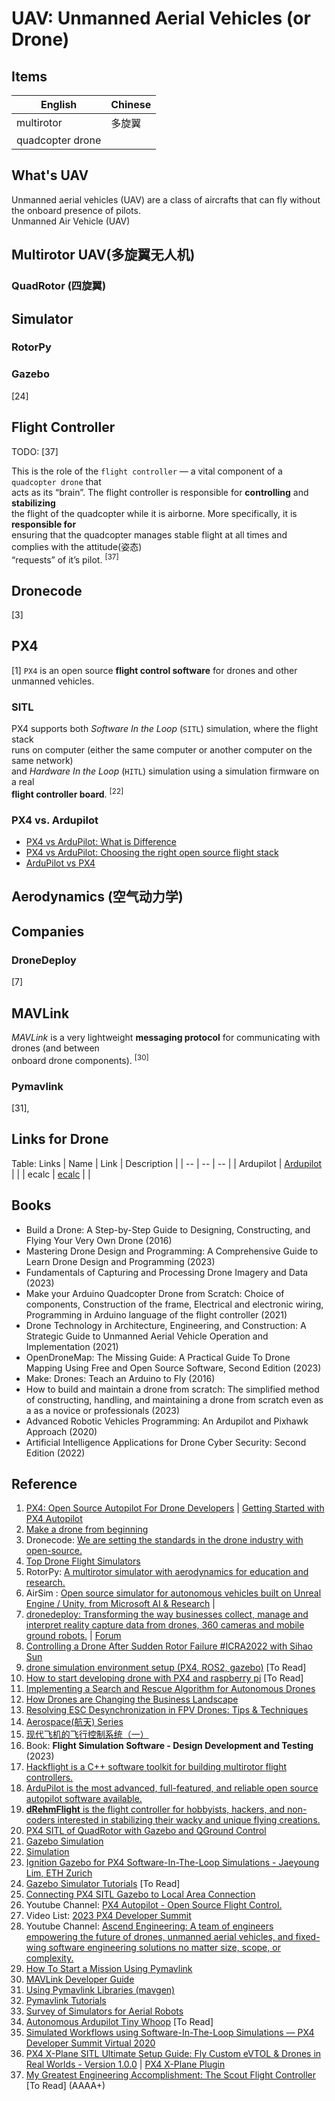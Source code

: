# UAV: Unmanned Aerial Vehicles (or Drone)

## Items

| English | Chinese |
| -- | -- |
| multirotor | 多旋翼 |
| quadcopter drone | |

## What's UAV
Unmanned aerial vehicles (UAV) are a class of aircrafts that can fly without the onboard presence of pilots. <br>
Unmanned Air Vehicle (UAV)

## Multirotor UAV(多旋翼无人机)

### QuadRotor (四旋翼)

## Simulator

### RotorPy

### Gazebo
[24]

## Flight Controller
TODO: [37]

This is the role of the `flight controller` — a vital component of a `quadcopter drone` that <br>
acts as its “brain”. The flight controller is responsible for **controlling** and **stabilizing** <br> 
the flight of the quadcopter while it is airborne. More specifically, it is **responsible for** <br>
ensuring that the quadcopter manages stable flight at all times and complies with the attitude(姿态) <br>
“requests” of it’s pilot. <sup>[37]</sup>





## Dronecode
[3]

## PX4
[1]
`PX4` is an open source **flight control software** for drones and other unmanned vehicles.

### SITL
PX4 supports both *Software In the Loop* (`SITL`) simulation, where the flight stack <br>
runs on computer (either the same computer or another computer on the same network) <br>
and *Hardware In the Loop* (`HITL`) simulation using a simulation firmware on a real <br>
**flight controller board**. <sup>[22]</sup>

### PX4 vs. Ardupilot
* [PX4 vs ArduPilot: What is Difference](https://www.hows.tech/2024/02/px4-vs-ardupilot-what-is-difference.html)
* [PX4 vs ArduPilot: Choosing the right open source flight stack](https://www.thedroningcompany.com/blog/px4-vs-ardupilot-choosing-the-right-open-source-flight-stack)
* [ArduPilot vs PX4](https://dojofordrones.com/ardupilot-vs-px4/)


## Aerodynamics (空气动力学)

## Companies

### DroneDeploy
[7]

## MAVLink
*MAVLink* is a very lightweight **messaging protocol** for communicating with drones (and between <br>
onboard drone components). <sup>[30]</sup>

### Pymavlink
[31], 

## Links for Drone

Table: Links
| Name | Link | Description |
| -- | -- | -- |
| Ardupilot | [Ardupilot](Ardupilot.org) | |
| ecalc | [ecalc](ecalc.ch) | |

## Books

* Build a Drone: A Step-by-Step Guide to Designing, Constructing, and Flying Your Very Own Drone (2016)
* Mastering Drone Design and Programming: A Comprehensive Guide to Learn Drone Design and Programming (2023)
* Fundamentals of Capturing and Processing Drone Imagery and Data (2023)
* Make your Arduino Quadcopter Drone from Scratch: Choice of components, Construction of the frame, Electrical and electronic wiring, Programming in Arduino language of the flight controller (2021)
* Drone Technology in Architecture, Engineering, and Construction: A Strategic Guide to Unmanned Aerial Vehicle Operation and Implementation (2021)
* OpenDroneMap: The Missing Guide: A Practical Guide To Drone Mapping Using Free and Open Source Software, Second Edition (2023)
* Make: Drones: Teach an Arduino to Fly (2016)
* How to build and maintain a drone from scratch: The simplified method of constructing, handling, and maintaining a drone from scratch even as a as a novice or professionals (2023)
* Advanced Robotic Vehicles Programming: An Ardupilot and Pixhawk Approach (2020)
* Artificial Intelligence Applications for Drone Cyber Security: Second Edition (2022)

## Reference
1. [PX4: Open Source Autopilot For Drone Developers](https://px4.io/) | [Getting Started with PX4 Autopilot
](https://docs.px4.io/main/en/getting_started/)
2. [Make a drone from beginning](https://medium.com/@abdullahorzan/make-a-drone-from-beginning-part-1-60cfe5d36c5a)
3. Dronecode: [We are setting the standards in the drone industry with open-source.](https://dronecode.org/)
4. [Top Drone Flight Simulators](https://uavcoach.com/drone-flight-simulator/#guide-6)
5. RotorPy: [A multirotor simulator with aerodynamics for education and research.](https://github.com/spencerfolk/rotorpy)
6. AirSim : [Open source simulator for autonomous vehicles built on Unreal Engine / Unity, from Microsoft AI & Research](https://github.com/microsoft/AirSim) |
7. [dronedeploy: Transforming the way businesses collect, manage and interpret reality capture data from drones, 360 cameras and mobile ground robots.](https://dronedeploy.com/) | [Forum](https://forum.dronedeploy.com/)
8. [Controlling a Drone After Sudden Rotor Failure #ICRA2022 with Sihao Sun](https://robohub.org/controlling-a-drone-after-sudden-rotor-failure-icra2022/)
9. [drone simulation environment setup (PX4, ROS2, gazebo)](https://medium.com/@kazuyahirotsu/drone-simulation-environment-setup-px4-ros-89314a3fba42) [To Read]
10. [How to start developing drone with PX4 and raspberry pi](https://medium.com/@kazuyahirotsu/how-to-start-developing-drone-with-px4-and-raspberry-pi-7b3db3575e1c) [To Read]
11. [Implementing a Search and Rescue Algorithm for Autonomous Drones](https://medium.com/@oscar.personal/implementing-a-search-and-rescue-algorithm-for-autonomous-drones-68559638378b)
12. [How Drones are Changing the Business Landscape](https://pcsite.medium.com/how-drones-are-changing-the-business-landscape-224e93f3e742)
13. [Resolving ESC Desynchronization in FPV Drones: Tips & Techniques](https://medium.com/@basharnipa45678/resolving-esc-desynchronization-in-fpv-drones-tips-techniques-a5b9eed3f33f)
14. [Aerospace(航天) Series](https://www.amazon.com/-/zh/dp/B09NMGXZBJ?binding=hardcover&searchxofy=true&ref_=dbs_s_bs_series_rwt_thcv&qid=1715829072&sr=1-4)
15. [现代飞机的飞行控制系统（一）](https://zhuanlan.zhihu.com/p/60196490)
16. Book: **Flight Simulation Software - Design Development and Testing** (2023)
17. [Hackflight is a C++ software toolkit for building multirotor flight controllers.](https://github.com/simondlevy/Hackflight)
18. [ArduPilot is the most advanced, full-featured, and reliable open source autopilot software available. ](https://github.com/ArduPilot/ardupilot)
19. [**dRehmFlight** is the flight controller for hobbyists, hackers, and non-coders interested in stabilizing their wacky and unique flying creations.](https://github.com/nickrehm/dRehmFlight)
20. [PX4 SITL of QuadRotor with Gazebo and QGround Control](https://www.youtube.com/watch?v=yR1fhNV970E)
21. [Gazebo Simulation](https://docs.px4.io/main/en/sim_gazebo_gz/)
22. [Simulation](https://docs.px4.io/main/en/simulation/)
23. [Ignition Gazebo for PX4 Software-In-The-Loop Simulations - Jaeyoung Lim, ETH Zurich](https://www.youtube.com/watch?v=KIcFbCiK0QU)
24. [Gazebo Simulator Tutorials](https://www.youtube.com/playlist?list=PLNw2RD-1J5YYvFGiMafRD_axHrBUGvuIg) [To Read]
25. [Connecting PX4 SITL Gazebo to Local Area Connection](https://www.youtube.com/watch?v=SU_hf1Sdamw)
26. Youtube Channel: [PX4 Autopilot - Open Source Flight Control.](https://www.youtube.com/@PX4Autopilot/playlists)
27. Video List: [2023 PX4 Developer Summit](https://www.youtube.com/playlist?list=PLYy2pGCdhu7xHIN7F5X1ytQ84hdYnIonr)
28. Youtube Channel: [Ascend Engineering: A team of engineers empowering the future of drones, unmanned aerial vehicles, and fixed-wing software engineering solutions no matter size, scope, or complexity.](https://www.youtube.com/@ascendengineering640)
29. [How To Start a Mission Using Pymavlink](https://www.youtube.com/watch?v=pAAN055XCxA)
30. [MAVLink Developer Guide](https://mavlink.io/en/)
31. [Using Pymavlink Libraries (mavgen)](https://mavlink.io/en/mavgen_python/)
32. [Pymavlink Tutorials](https://www.youtube.com/playlist?list=PLy9nLDKxDN68cwdt5EznyAul6R8mUSNou)
33. [Survey of Simulators for Aerial Robots](https://arxiv.org/pdf/2311.02296)
34. [Autonomous Ardupilot Tiny Whoop](https://www.youtube.com/watch?v=NHWOztdg5mM) [To Read]
35. [Simulated Workflows using Software-In-The-Loop Simulations — PX4 Developer Summit Virtual 2020](https://www.youtube.com/watch?v=60SX8pwYLUc)
36. [PX4 X-Plane SITL Ultimate Setup Guide: Fly Custom eVTOL & Drones in Real Worlds - Version 1.0.0](https://www.youtube.com/watch?v=aRJxsnf24k4) | [PX4 X-Plane Plugin](https://github.com/alireza787b/px4xplane)
37. [My Greatest Engineering Accomplishment: The Scout Flight Controller](https://timhanewich.medium.com/my-greatest-engineering-accomplishment-the-scout-flight-controller-d8937fb45b24) [To Read] (AAAA+)
